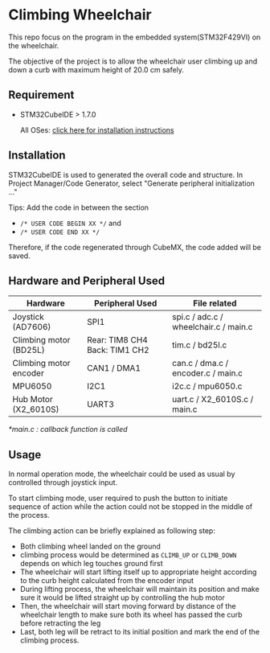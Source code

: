 # Climbing Wheelchair

This repo focus on the program  in the embedded system(STM32F429VI) on the wheelchair.

The objective of the project is to allow the wheelchair user climbing up and down a curb with maximum height of 20.0 cm safely.

## Requirement
- STM32CubeIDE > 1.7.0
  
  All OSes: [click here for installation instructions](https://www.st.com/en/development-tools/stm32cubeide.html)


## Installation
STM32CubeIDE is used to generated the overall code and structure.
In Project Manager/Code Generator, select "Generate peripheral initialization ..."

Tips: Add the code in between the section 
- `/* USER CODE BEGIN XX */` and 
- `/* USER CODE END XX */`

Therefore, if the code regenerated through CubeMX, the code added will be saved.

## Hardware and Peripheral Used
| Hardware | Peripheral Used | File related |
| --- | ----------- | ----------- |
| Joystick (AD7606) | SPI1 | spi.c / adc.c / wheelchair.c /  main.c |
| Climbing motor (BD25L) | Rear: TIM8 CH4  Back: TIM1 CH2 | tim.c / bd25l.c |
| Climbing motor encoder | CAN1 / DMA1 | can.c / dma.c / encoder.c / main.c |
| MPU6050 | I2C1 | i2c.c / mpu6050.c |
| Hub Motor (X2_6010S) | UART3 | uart.c / X2_6010S.c / main.c |

*\*main.c : callback function is called*

## Usage
In normal operation mode, the wheelchair could be used as usual by controlled through joystick input.

To start climbing mode, user required to push the button to initiate sequence of action while the action could not be stopped in the middle of the process.

The climbing action can be briefly explained as following step:
- Both climbing wheel landed on the ground
-   climbing process would be determined as `CLIMB_UP` or `CLIMB_DOWN` depends on which leg touches ground first
- The wheelchair will start lifting itself up to appropriate height according to the curb height calculated from the encoder input
- During lifting process, the wheelchair will maintain its position and make sure it would be lifted straight up by controlling the hub motor
- Then, the wheelchair will start moving forward by distance of the wheelchair length to make sure both its wheel has passed the curb before retracting the leg
- Last, both leg will be retract to its initial position and mark the end of the climbing process.

